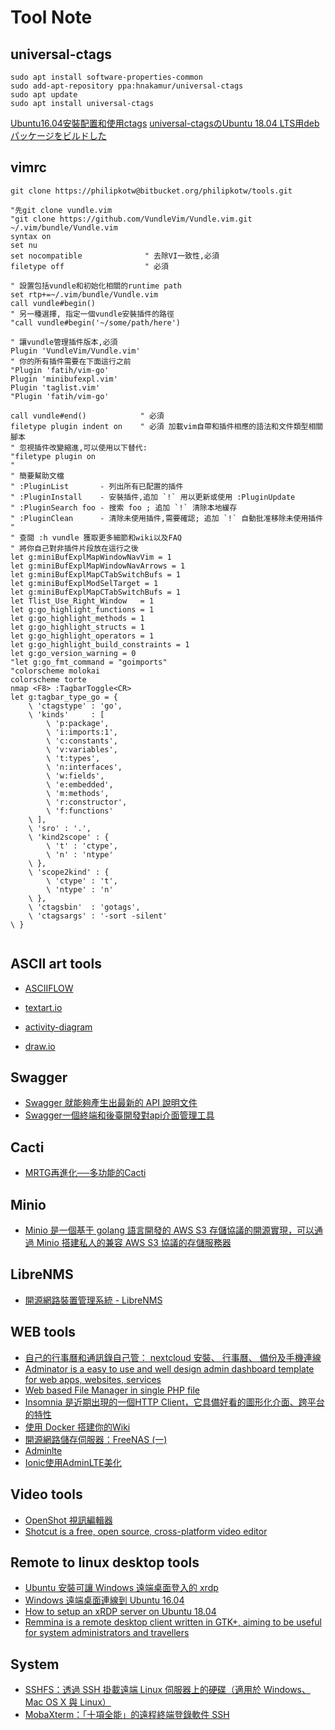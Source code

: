 Tool Note
=======

universal-ctags
----------

```
sudo apt install software-properties-common
sudo add-apt-repository ppa:hnakamur/universal-ctags
sudo apt update
sudo apt install universal-ctags
```

[Ubuntu16.04安裝配置和使用ctags](https://www.itread01.com/content/1532971656.html)
[universal-ctagsのUbuntu 18.04 LTS用debパッケージをビルドした](https://hnakamur.github.io/blog/2018/06/08/build-universal-ctags-deb-for-ubuntu-18.04-lts/)

vimrc
----------

```
git clone https://philipkotw@bitbucket.org/philipkotw/tools.git

```

```
"先git clone vundle.vim
"git clone https://github.com/VundleVim/Vundle.vim.git ~/.vim/bundle/Vundle.vim
syntax on
set nu
set nocompatible              " 去除VI一致性,必須
filetype off                  " 必須

" 設置包括vundle和初始化相關的runtime path
set rtp+=~/.vim/bundle/Vundle.vim
call vundle#begin()
" 另一種選擇, 指定一個vundle安裝插件的路徑
"call vundle#begin('~/some/path/here')

" 讓vundle管理插件版本,必須
Plugin 'VundleVim/Vundle.vim'
" 你的所有插件需要在下面這行之前
"Plugin 'fatih/vim-go'
Plugin 'minibufexpl.vim'
Plugin 'taglist.vim'
"Plugin 'fatih/vim-go'

call vundle#end()            " 必須
filetype plugin indent on    " 必須 加載vim自帶和插件相應的語法和文件類型相關腳本
" 忽視插件改變縮進,可以使用以下替代:
"filetype plugin on
"
" 簡要幫助文檔
" :PluginList       - 列出所有已配置的插件
" :PluginInstall    - 安裝插件,追加 `!` 用以更新或使用 :PluginUpdate
" :PluginSearch foo - 搜索 foo ; 追加 `!` 清除本地緩存
" :PluginClean      - 清除未使用插件,需要確認; 追加 `!` 自動批准移除未使用插件
"
" 查閱 :h vundle 獲取更多細節和wiki以及FAQ
" 將你自己對非插件片段放在這行之後
let g:miniBufExplMapWindowNavVim = 1
let g:miniBufExplMapWindowNavArrows = 1
let g:miniBufExplMapCTabSwitchBufs = 1
let g:miniBufExplModSelTarget = 1
let g:miniBufExplMapCTabSwitchBufs = 1
let Tlist_Use_Right_Window   = 1
let g:go_highlight_functions = 1
let g:go_highlight_methods = 1
let g:go_highlight_structs = 1
let g:go_highlight_operators = 1
let g:go_highlight_build_constraints = 1
let g:go_version_warning = 0
"let g:go_fmt_command = "goimports"
"colorscheme molokai
colorscheme torte
nmap <F8> :TagbarToggle<CR>
let g:tagbar_type_go = {
    \ 'ctagstype' : 'go',
    \ 'kinds'     : [
        \ 'p:package',
        \ 'i:imports:1',
        \ 'c:constants',
        \ 'v:variables',
        \ 't:types',
        \ 'n:interfaces',
        \ 'w:fields',
        \ 'e:embedded',
        \ 'm:methods',
        \ 'r:constructor',
        \ 'f:functions'
    \ ],
    \ 'sro' : '.',
    \ 'kind2scope' : {
        \ 't' : 'ctype',
        \ 'n' : 'ntype'
    \ },
    \ 'scope2kind' : {
        \ 'ctype' : 't',
        \ 'ntype' : 'n'
    \ },
    \ 'ctagsbin'  : 'gotags',
    \ 'ctagsargs' : '-sort -silent'
\ }


```

ASCII art tools
----------

  * [ASCIIFLOW](http://asciiflow.com/)

  * [textart.io ](https://textart.io/sequence)

  * [activity-diagram](http://plantuml.com/zh/activity-diagram-beta )

  * [draw.io](https://www.draw.io)

Swagger
----------

  * [Swagger 就能夠產生出最新的 API 說明文件](https://medium.com/@kodofish/swagger-codegen-%E8%87%AA%E5%8B%95%E7%94%A2%E7%94%9F%E6%96%87%E4%BB%B6%E7%9A%84%E5%B7%A5%E5%85%B7-a01369046cce)
  * [Swagger一個終端和後臺開發對api介面管理工具](https://www.itread01.com/content/1548683464.html)

Cacti
----------

  * [MRTG再進化──多功能的Cacti](http://www.rl-tech.com.tw/zh-tw/article_info.php?id=44)

Minio
----------
  * [Minio 是一個基于 golang 語言開發的 AWS S3 存儲協議的開源實現，可以通過 Minio 搭建私人的兼容 AWS S3 協議的存儲服務器](https://www.itread01.com/articles/1474594578.html)


LibreNMS
----------
  * [開源網路裝置管理系統 - LibreNMS](http://blog.jason.tools/2017/06/librenms-networkmanager-good.html)

WEB tools
----------

  * [自己的行事曆和通訊錄自己管： nextcloud 安裝、 行事曆、 備份及手機連線](http://newtoypia.blogspot.com/2019/04/nextcloud.html#more)
  * [Adminator is a easy to use and well design admin dashboard template for web apps, websites, services](https://github.com/puikinsh/Adminator-admin-dashboard)
  * [Web based File Manager in single PHP file](https://tinyfilemanager.github.io/docs/)
  * [Insomnia 是近期出現的一個HTTP Client，它具備好看的圖形化介面、跨平台的特性](https://insomnia.rest/)
  * [使用 Docker 搭建你的Wiki](https://blog.csdn.net/weixin_33881050/article/details/87948518)
  * [開源網路儲存伺服器：FreeNAS (一)](https://ithelp.ithome.com.tw/m/articles/10219068)
  * [Adminlte](https://adminlte.io/)
  * [Ionic使用AdminLTE美化](https://feifacunzai.github.io/2017/10/20/Ionic%E4%BD%BF%E7%94%A8AdminLTE%E7%BE%8E%E5%8C%96/)

Video tools
----------

  * [OpenShot 視訊編輯器](https://www.openshot.org/zh-hant/)
  * [Shotcut is a free, open source, cross-platform video editor](https://www.shotcut.org/)

Remote to linux desktop tools
----------
  * [Ubuntu 安裝可讓 Windows 遠端桌面登入的 xrdp](https://www.ichiayi.com/wiki/tech/ubuntu_xrdp)
  * [Windows 遠端桌面連線到 Ubuntu 16.04](http://honglung.pixnet.net/blog/post/167257893-windows-%E9%81%A0%E7%AB%AF%E6%A1%8C%E9%9D%A2%E9%80%A3%E7%B7%9A%E5%88%B0-ubuntu-16.04)
  * [How to setup an xRDP server on Ubuntu 18.04](https://medium.com/@vivekteega/how-to-setup-an-xrdp-server-on-ubuntu-18-04-89f7e205bd4e)
  * [Remmina is a remote desktop client written in GTK+, aiming to be useful for system administrators and travellers](https://remmina.org/)

System
----------

  * [SSHFS：透過 SSH 掛載遠端 Linux 伺服器上的硬碟（適用於 Windows、Mac OS X 與 Linux）](https://blog.gtwang.org/linux/sshfs-ssh-linux-windows-mac-os-x/)
  * [MobaXterm：「十項全能」的遠程終端登錄軟件 SSH](https://twfunnews.com/mobaxterm/)

